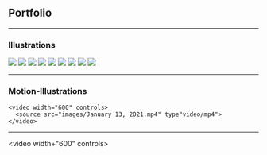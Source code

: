 ## Portfolio

---

### Illustrations

<img src="images/IMG_0219.jpg"/>

<img src="images/IMG_0217.jpg"/>

<img src="images/IMG_0216.jpg"/>

<img src="images/IMG_0215.jpg"/>

<img src="images/IMG_0218.jpg"/>

<img src="images/IMG_0221.jpg"/>

<img src="images/IMG_0220.jpg"/>

<img src="images/IMG_0661.JPG"/>

<img src="images/IMG_0261.jpg"/>

---

### Motion-Illustrations

  <head>
    <title>Video</title>
  </head>
  
  <body>
    
    <video width="600" controls>
      <source src="images/January 13, 2021.mp4" type"video/mp4">
    </video>

  </body>

---

 <head>
    <title>Video</title>
  </head>
  
  <body>
  
  <video width+"600" controls>
    <source src="images/January 13, 2021.mp4" video=web/mp4>
  </video>

  </body>

